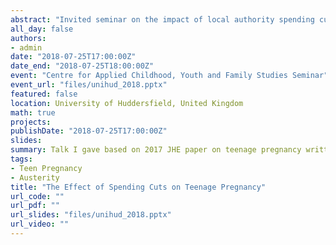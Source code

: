 ```yaml
---
abstract: "Invited seminar on the impact of local authority spending cuts on teen pregnancy in England. Talk based on 2017 Journal of Health Economics paper I wrote with David Paton ((link here)[https://doi.org/10.1016/j.jhealeco.2017.05.002])."
all_day: false
authors: 
- admin
date: "2018-07-25T17:00:00Z"
date_end: "2018-07-25T18:00:00Z"
event: "Centre for Applied Childhood, Youth and Family Studies Seminar"
event_url: "files/unihud_2018.pptx"
featured: false
location: University of Huddersfield, United Kingdom
math: true
projects:
publishDate: "2018-07-25T17:00:00Z"
slides: 
summary: Talk I gave based on 2017 JHE paper on teenage pregnancy written with David Paton.
tags: 
- Teen Pregnancy
- Austerity
title: "The Effect of Spending Cuts on Teenage Pregnancy"
url_code: ""
url_pdf: ""
url_slides: "files/unihud_2018.pptx"
url_video: ""
---
```

